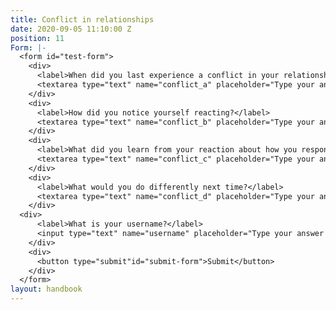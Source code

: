 ```yaml
---
title: Conflict in relationships
date: 2020-09-05 11:10:00 Z
position: 11
Form: |-
  <form id="test-form">
    <div>
      <label>When did you last experience a conflict in your relationships that made you feel emotionally wounded?</label>
      <textarea type="text" name="conflict_a" placeholder="Type your answer here"/></textarea>
    </div>
    <div>
      <label>How did you notice yourself reacting?</label>
      <textarea type="text" name="conflict_b" placeholder="Type your answer here"/></textarea>
    </div>
    <div>
      <label>What did you learn from your reaction about how you respond to conflict in relationships?</label>
      <textarea type="text" name="conflict_c" placeholder="Type your answer here"/></textarea>
    </div>
    <div>
      <label>What would you do differently next time?</label>
      <textarea type="text" name="conflict_d" placeholder="Type your answer here"/></textarea>
    </div>
  <div>
      <label>What is your username?</label>
      <input type="text" name="username" placeholder="Type your answer here"/></input>
    </div>
    <div>
      <button type="submit"id="submit-form">Submit</button>
    </div>
  </form>
layout: handbook
---
```


